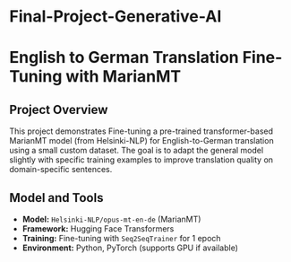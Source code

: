 # Final-Project-Generative-AI

# English to German Translation Fine-Tuning with MarianMT

## Project Overview

This project demonstrates Fine-tuning a pre-trained transformer-based MarianMT model (from Helsinki-NLP) for English-to-German translation using a small custom dataset. The goal is to adapt the general model slightly with specific training examples to improve translation quality on domain-specific sentences.

## Model and Tools

- **Model:** `Helsinki-NLP/opus-mt-en-de` (MarianMT)
- **Framework:** Hugging Face Transformers
- **Training:** Fine-tuning with `Seq2SeqTrainer` for 1 epoch
- **Environment:** Python, PyTorch (supports GPU if available)
